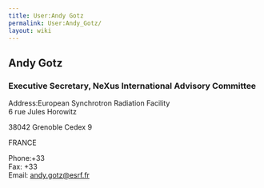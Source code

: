 ```yaml
---
title: User:Andy Gotz
permalink: User:Andy_Gotz/
layout: wiki
---
```


Andy Gotz
---------

### Executive Secretary, NeXus International Advisory Committee

Address:European Synchrotron Radiation Facility  
6 rue Jules Horowitz

38042 Grenoble Cedex 9

FRANCE

<!-- -->

Phone:+33  
Fax: +33  
Email: <andy.gotz@esrf.fr>  
